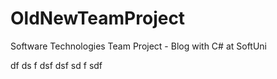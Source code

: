 # OldNewTeamProject
Software Technologies Team Project - Blog with C# at SoftUni


df
ds
f
dsf
dsf
sd
f
sdf


